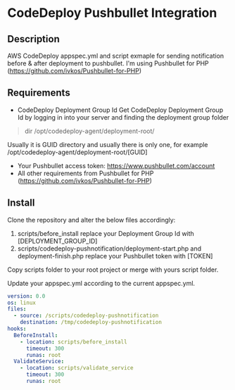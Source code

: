 # CodeDeploy Pushbullet Integration

## Description
AWS CodeDeploy appspec.yml and script exmaple for sending notification before & after deployment to pushbullet.
I'm using Pushbullet for PHP (https://github.com/ivkos/Pushbullet-for-PHP)

## Requirements
* CodeDeploy Deployment Group Id
Get CodeDeploy Deployment Group Id by logging in into your server and finding the deployment group folder

> dir /opt/codedeploy-agent/deployment-root/

Usually it is GUID directory and usually there is only one, for example /opt/codedeploy-agent/deployment-root/[GUID]
* Your Pushbullet access token: https://www.pushbullet.com/account
* All other requirements from Pushbullet for PHP (https://github.com/ivkos/Pushbullet-for-PHP)

## Install
Clone the repository and alter the below files accordingly:
1. scripts/before_install replace your Deployment Group Id with [DEPLOYMENT_GROUP_ID]
2. scripts/codedeploy-pushnotification/deployment-start.php and deployment-finish.php replace your Pushbullet token with [TOKEN] 

Copy scripts folder to your root project or merge with yours script folder.

Update your appspec.yml according to the current appspec.yml.
```yml
version: 0.0
os: linux
files:
  - source: /scripts/codedeploy-pushnotification
    destination: /tmp/codedeploy-pushnotification
hooks:
  BeforeInstall:
    - location: scripts/before_install
      timeout: 300
      runas: root
  ValidateService:
    - location: scripts/validate_service
      timeout: 300
      runas: root
```